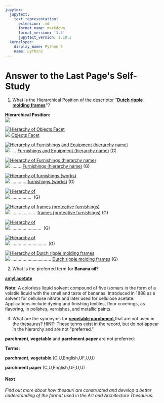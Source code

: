 ```yaml
---
jupyter:
  jupytext:
    text_representation:
      extension: .md
      format_name: markdown
      format_version: '1.3'
      jupytext_version: 1.10.2
  kernelspec:
    display_name: Python 3
    name: python3
---
```


<!-- #region id="t0JVq8EelFkH" -->
Answer to the Last Page's Self-Study
====================================

1.  What is the Hierarchical Position of the descriptor "**[Dutch ripple molding frames](http://www.getty.edu/vow/AATFullDisplay?find=rembrandt&logic=AND&note=&english=N&prev_page=1&subjectid=300189932)"**?

**Hierarchical Position:**  
![](http://www.getty.edu/global/images/ghost.gif)

[![Hierarchy of Objects Facet](http://www.getty.edu/global/images/global_hierarchy.gif)](http://www.getty.edu/vow/AATHierarchy?find=rembrandt&logic=AND&note=&page=1&subjectid=300264092)  
![](http://www.getty.edu/global/images/ghost.gif)
[Objects Facet](http://www.getty.edu/vow/AATFullDisplay?find=rembrandt&logic=AND&note=&page=1&subjectid=300264092)

[![Hierarchy of Furnishings and Equipment (hierarchy name)](http://www.getty.edu/global/images/global_hierarchy.gif)](http://www.getty.edu/vow/AATHierarchy?find=rembrandt&logic=AND&note=&page=1&subjectid=300264551)  
![](http://www.getty.edu/global/images/ghost.gif)
.... [Furnishings and Equipment (hierarchy name)](http://www.getty.edu/vow/AATFullDisplay?find=rembrandt&logic=AND&note=&page=1&subjectid=300264551) (G)

[![Hierarchy of Furnishings (hierarchy name)](http://www.getty.edu/global/images/global_hierarchy.gif)](http://www.getty.edu/vow/AATHierarchy?find=rembrandt&logic=AND&note=&page=1&subjectid=300037335)  
![](http://www.getty.edu/global/images/ghost.gif)
........ [Furnishings (hierarchy name)](http://www.getty.edu/vow/AATFullDisplay?find=rembrandt&logic=AND&note=&page=1&subjectid=300037335) (G)

[![Hierarchy of furnishings (works)](http://www.getty.edu/global/images/global_hierarchy.gif)](http://www.getty.edu/vow/AATHierarchy?find=rembrandt&logic=AND&note=&page=1&subjectid=300037336)  
![](http://www.getty.edu/global/images/ghost.gif)
............ [furnishings (works)](http://www.getty.edu/vow/AATFullDisplay?find=rembrandt&logic=AND&note=&page=1&subjectid=300037336) (G)

[![Hierarchy of <furnishings by form or function>](http://www.getty.edu/global/images/global_hierarchy.gif)](http://www.getty.edu/vow/AATHierarchy?find=rembrandt&logic=AND&note=&page=1&subjectid=300037342)  
![](http://www.getty.edu/global/images/ghost.gif)
................ [<furnishings by form or function>](http://www.getty.edu/vow/AATFullDisplay?find=rembrandt&logic=AND&note=&page=1&subjectid=300037342) (G)

[![Hierarchy of frames (protective furnishings)](http://www.getty.edu/global/images/global_hierarchy.gif)](http://www.getty.edu/vow/AATHierarchy?find=rembrandt&logic=AND&note=&page=1&subjectid=300189814)  
![](http://www.getty.edu/global/images/ghost.gif)
.................... [frames (protective furnishings)](http://www.getty.edu/vow/AATFullDisplay?find=rembrandt&logic=AND&note=&page=1&subjectid=300189814) (G)

[![Hierarchy of <frames by form>](http://www.getty.edu/global/images/global_hierarchy.gif)](http://www.getty.edu/vow/AATHierarchy?find=rembrandt&logic=AND&note=&page=1&subjectid=300223178)  
![](http://www.getty.edu/global/images/ghost.gif)
........................ [<frames by form>](http://www.getty.edu/vow/AATFullDisplay?find=rembrandt&logic=AND&note=&page=1&subjectid=300223178) (G)

[![Hierarchy of <frames by form of molding>](http://www.getty.edu/global/images/global_hierarchy.gif)](http://www.getty.edu/vow/AATHierarchy?find=rembrandt&logic=AND&note=&page=1&subjectid=300223973)  
![](http://www.getty.edu/global/images/ghost.gif)
............................ [<frames by form of molding>](http://www.getty.edu/vow/AATFullDisplay?find=rembrandt&logic=AND&note=&page=1&subjectid=300223973) (G)

[![Hierarchy of Dutch ripple molding frames](http://www.getty.edu/global/images/global_hierarchy.gif)](http://www.getty.edu/vow/AATHierarchy?find=rembrandt&logic=AND&note=&page=1&subjectid=300189932)  
![](http://www.getty.edu/global/images/ghost.gif)
................................ [Dutch ripple molding frames](http://www.getty.edu/vow/AATFullDisplay?find=rembrandt&logic=AND&note=&page=1&subjectid=300189932) (G)

2.  What is the preferred term for **Banana oil**?

[**amyl acetate** ](http://www.getty.edu/vow/AATFullDisplay?find=oil&logic=AND&note=&subjectid=300015258)

**Note:** A colorless liquid solvent compound of five isomers in the form of a volatile liquid with the smell and taste of bananas. Introduced in 1888 as a solvent for cellulose nitrate and later used for cellulose acetate. Applications include dyeing and finishing textiles, floor coverings, as flavoring, in polishes, varnishes, and metallic paints. 

3.  What are the synonyms for [**vegetable parchment** ](http://www.getty.edu/vow/AATFullDisplay?find=parchment&logic=AND&note=&page=1&subjectid=300419995)that are not used in the thesaurus? HINT: These terms exist in the record, but do not appear in the hierarchy and are not "preferred."

**parchment, vegetable** and **parchment paper** are not preferred:

**Terms:**

**parchment, vegetable** (C,U,English,UF,U,U)

**parchment paper** (C,U,English,UF,U,U)

#### **Next**

_Find out more about how thesauri are constructed and develop a better understanding of the format used in the Art and Architecture Thesaurus._
<!-- #endregion -->

